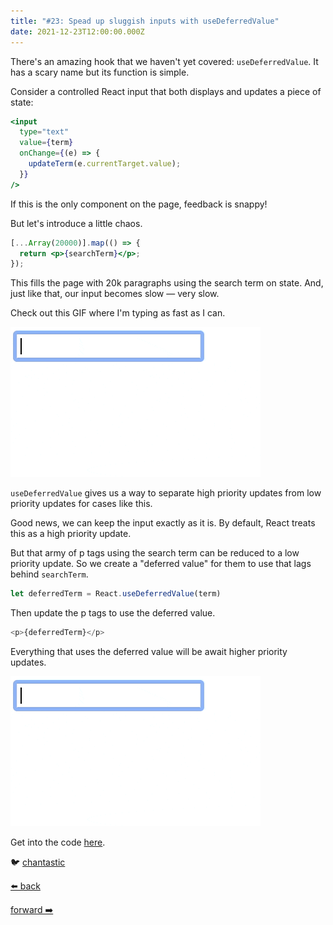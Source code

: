 ```yaml
---
title: "#23: Spead up sluggish inputs with useDeferredValue"
date: 2021-12-23T12:00:00.000Z
---
```


There's an amazing hook that we haven't yet covered: `useDeferredValue`. It has a scary name but its function is simple.

Consider a controlled React input that both displays and updates a piece of state:

```jsx
<input
  type="text"
  value={term}
  onChange={(e) => {
    updateTerm(e.currentTarget.value);
  }}
/>
```

If this is the only component on the page, feedback is snappy!

But let's introduce a little chaos.

```jsx
[...Array(20000)].map(() => {
  return <p>{searchTerm}</p>;
});
```

This fills the page with 20k paragraphs using the search term on state. And, just like that, our input becomes slow — very slow.

Check out this GIF where I'm typing as fast as I can.

![GIF of search input and many paragraphs showing the search term. As text is added to the input, it updates slowly but in sync with the paragraphs.](./2021-input-without-usedeferredvalue.gif)

`useDeferredValue` gives us a way to separate high priority updates from low priority updates for cases like this.

Good news, we can keep the input exactly as it is. By default, React treats this as a high priority update.

But that army of p tags using the search term can be reduced to a low priority update. So we create a "deferred value" for them to use that lags behind `searchTerm`.

```js
let deferredTerm = React.useDeferredValue(term)
```

Then update the p tags to use the deferred value.

```js
<p>{deferredTerm}</p>
```

Everything that uses the deferred value will be await higher priority updates.

![GIF of search input and many paragraphs showing the search term. As text is added to the input, the input updates immediately. But the p tags delay slightly before matching the input text.](./2021-input-with-usedeferredvalue.gif)

Get into the code [here](https://stackblitz.com/edit/react-b7qahc?file=src/App.js).

🐦 [chantastic](https://chan.dev/twitter)

<div class="flex">

[⬅️ back](/lessons/reactholiday/2021/22)

<div class="mx-auto"></div>

[forward ➡️](/lessons/reactholiday/2021/24)

</div>
